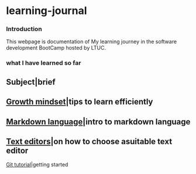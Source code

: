 # learning-journal

### Introduction 
This webpage is documentation of My learning journey in the software development BootCamp hosted by LTUC.

### what I have learned so far
Subject|brief
--------------
[Growth mindset](https://dinaalsaid.github.io/learning-journal/lab01b)|tips to learn efficiently
--------------
[Markdown language](https://dinaalsaid.github.io/learning-journal/reading01)|intro to markdown language
--------------
[Text editors](https://dinaalsaid.github.io/learning-journal/reading02)|on how to choose asuitable text editor
--------------
[Git tutorial](https://dinaalsaid.github.io/learning-journal/reading03)|getting started 